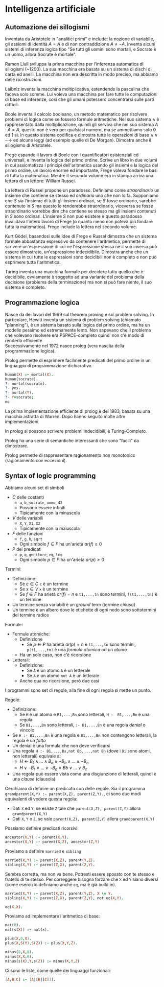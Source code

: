 # Intelligenza artificiale

## Automazione dei sillogismi

Inventata da Aristotele in "analitici primi" e include: la nozione di variabile, gli assiomi di identità $A=A$ e di non contraddizione $A\neq\lnot A$. Inventa alcuni sistemi di inferenza logica tipo "Se tutti gli uomini sono mortali, e Socrate è un uomo, allora Socrate è mortale".

Ramon Llull sviluppa la prima macchina per l'inferenza automatica di sillogismi (~1200). La sua macchina era basata su un sistema di dischi di carta ed anelli. La macchina non era descritta in modo preciso, ma abbiamo delle ricostruzioni.

Leibniz inventa la macchina moltiplicativa, estendendo la pascalina che faceva solo somme. Lui voleva una macchina per fare tutte le computazioni di base ed inferenze, così che gli umani potessero concentrarsi sulle parti difficili.

Boole inventa il calcolo booleano, un metodo matematico per risolvere problemi di logica come se fossero formule aritmetiche. Nel suo sistema $\land$ è rappresentato dalla moltiplicazione, quindi gli serviva che nel suo sistema $A\cdot A=A$, questo non è vero per qualsiasi numero, ma se ammettiamo solo 0 ed 1 sì.
In questo sistema codifica e dimostra tutte le operazioni di base $\land\lor\lnot\rightarrow$ ed alcune leggi (ad esempio quelle di De Morgan). Dimostra anche il sillogismo di Aristotele.

Frege espande il lavoro di Boole con i quantificatori esistenziali ed universali, e inventa la logica del primo ordine. Scrive un libro in due volumi in cui assiomatizza i principi dell'aritmetica usando gli insiemi e la logica del primo ordine, un lavoro enorme ed importante, Frege voleva fondare le basi di tutta la matematica.
Mentre il secondo volume era in stampa arriva una lettera di un lettore: William Russel.

La lettera di Russel propone un paradosso. Definiamo come *straordinario* un insieme che contiene se stesso ed *ordinario* uno che non lo fa. Supponiamo che $S$ sia l'insieme di tutti gli insiemi ordinari, se $S$ fosse ordinario, sarebbe contenuto in $S$ ma questo lo renderebbe straordinario, viceversa se fosse straordinario vorrebbe dire che contiene se stesso ma gli insiemi contenuti in $S$ sono ordinari.
L'insieme $S$ non può esistere e questo paradosso invalidava l'intero lavoro di Frege (o quanto meno non poteva più fondare tutta la matematica).
Frege include la lettera nel secondo volume.

Kurt Gödel, basandosi sulle idee di Frege e Russel dimostra che un sistema formale abbastanza espressivo da contenere l'aritmetica, permette di scrivere un'espressione di cui ne l'espressione stessa ne il suo inverso può essere dimostrato, un'espressione indecidibile.
Dimostra anche che un sistema in cui tutte le espressioni sono decidibili non è completo e non può esprimere tutta l'aritmetica.

Turing inventa una macchina formale per decidere tutto quello che è decidibile, ovviamente è soggetto ad una variante del problema della decisione (problema della terminazione) ma non si può fare niente, il suo sistema è completo.

## Programmazione logica

Nasce da dei lavori del 1969 sul theorem proving e sul problem solving.
In particolare, Hewitt inventa un sistema di problem solving (chiamato "planning"), è un sistema basato sulla logica del primo ordine, ma ha un modello pessimo ed estremamente lento.
Non sapevano che il problema che volevano risolvere era PSPACE-completo quindi non c'è modo di renderlo efficiente.\
Successivamente nel 1972 nasce prolog (vera nascita della programmazione logica).

Prolog permette di esprimere facilmente predicati del primo ordine in un linguaggio di programmazione dichiarativo.

```prolog
human(X) :- mortal(X).
human(socrate).
?- mortal(socrate).
?- yes.
?- mortal(Y).
?- Y=socrate;
no
```

La prima implementazione efficiente di prolog è del 1983, basata su una macchia astratta di Warren. Dopo hanno seguito molte altre implementazioni.

In prolog si possono scrivere problemi indecidibili, è Turing-Completo.

Prolog ha una serie di semantiche interessanti che sono "facili" da dimostrare.

Prolog permette di rappresentare ragionamento non monotonico (ragionamento con eccezioni).

## Syntax of logic programming

Abbiamo alcuni set di simboli
* $C$ delle costanti
  * `a`, `b`, `socrate`, `uomo`, `42`
  * Possono essere infiniti
  * Tipicamente con la minuscola
* $V$ delle variabili
  * `X`, `Y`, `X1`, `X2`
  * Tipicamente con la maiuscola
* $F$ delle funzioni
  * `f`, `g`, `h`, `sqrt`
  * Ogni simbolo $f\in F$ ha un'arietà $ar(f)\geq0$
* $P$ dei predicati
  * `p`, `q`, `genitore`,  `eq`, `leq`
  * Ogni simbolo $p\in P$ ha un'arietà $ar(p)\geq0$

Termini:
* Definizione:
  * Se $c\in C$ `c` è un termine
  * Se $x\in V$ `x` è un termine
  * Se $f\in F$ ha arietà $ar(f)=n$ e `t1,...,tn` sono termini, `f(t1,...,tn)` è un termine
* Un termine senza variabili è un *ground* term (termine chiuso)
* Un termine è un albero dove le etichette di ogni nodo sono sottotermini del termine radice

Formule:
* Formule atomiche:
  * Definizione
    * Se $p\in P$ ha arietà $ar(p)=n$ e `t1,...,tn` sono termini, `p(t1,...,tn)` è una *formula atomica* od un *atomo*
  * Ha un solo caso, non c'è ricorsione
* Letterali:
  * Definizione:
    * Se `A` è un atomo `A` è un letterale
    * Se `A` è un atomo `not A` è un letterale
  * Anche qua no ricorsione, però due casi

I programmi sono set di regole, alla fine di ogni regola si mette un punto.

Regole:
* Definizione:
  * Se `H` è un atomo e `B1,...,Bn` sono letterali, `H :- B1,...,Bn` è una regola
  * Se `B1,...,Bn` sono letterali, `:- B1,...,Bn` è una regola *denial* o vincolo
* Se `H :- B1,...,Bn` è una regola e `B1,...,Bn` non contengono letterali, la regola è un *fatto*
* Un denial è una formula che non deve verificarsi
* Una regola `H :- B1,...,Ba,not Bb,...,not Bn` (dove i `Bi` sono atomi, non letterali) equivale a:
  * $H\leftarrow B_1\land...\land B_a\land\lnot B_b\land...\land\lnot B_n$
  * $H\lor\lnot B_1\lor...\lor \lnot B_a\lor Bb\lor...\lor B_n$
* Una regola può essere vista come una disgiunzione di letterali, quindi è una *clause* (clausola)

Cerchiamo di definire un predicato con delle regole. Sia il programma `grandparent(X,Y) :- parent(X,Z), parent(Z,Y).`, ci sono due modi equivalenti di vedere questa regola:
* Dati `X` ed `Y`, se esiste `Z` tale che `parent(X,Z), parent(Z,Y)` allora `grandparent(X,Y)`
* Dati `X`, `Y` e `Z`, se vale `parent(X,Z), parent(Z,Y)` allora `grandparent(X,Y)`

Possiamo definire predicati ricorsivi:
```prolog
ancestor(X,Y) :- parent(X,Y).
ancestor(X,Y) :- parent(X,Z), ancestor(Z,Y)
```

Proviamo a definire `married` e `sibling`
```prolog
married(X,Y) :- parent(X,Z), parent(Y,Z).
sibling(X,Y) :- parent(Z,X), parent(Z,Y).
```

Sembra corretta, ma non va bene. Potresti essere sposato con te stesso e fratello di te stesso. Per correggere bisogna forzare che `X` ed `Y` siano diversi (come esercizio definiamo anche `eq`, ma è già build in).
```prolog
married(X,Y) :- parent(X,Z), parent(Y,Z), X \= Y.
sibling(X,Y) :- parent(Z,X), parent(Z,Y), not eq(X,Y).

eq(X,X).
```

Proviamo ad implementare l'aritmetica di base:
```prolog
nat(0).
nat(s(X)) :- nat(x).

plus(X,0,X).
plus(X,S(Y),S(Z)) :- plus(X,Y,Z).

minus(0,X,0).
minus(X,X,0).
minus(s(X),Y,s(Z)) :- minus(X,Y,Z)
```

Ci sono le liste, come quelle dei linguaggi funzionali:
```prolog
[A,B,C] :- [A|[B|[C]]].
```